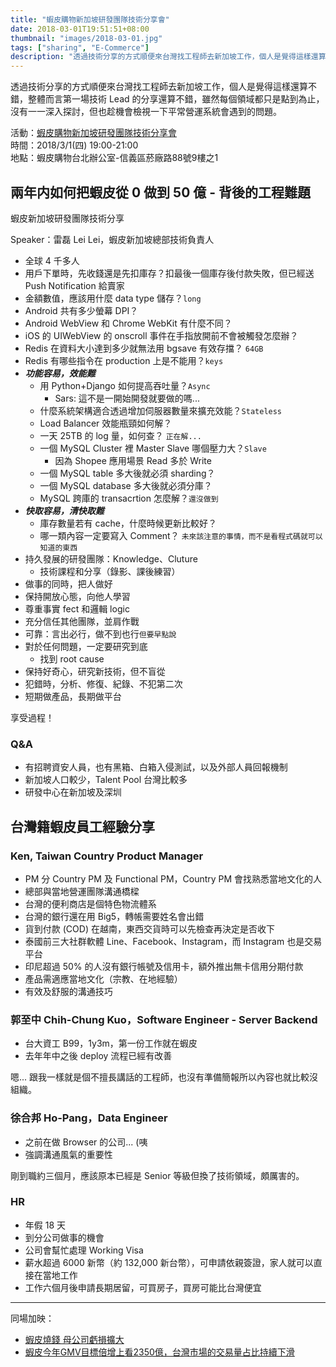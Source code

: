 ```yaml
---
title: "蝦皮購物新加坡研發團隊技術分享會"
date: 2018-03-01T19:51:51+08:00
thumbnail: "images/2018-03-01.jpg"
tags: ["sharing", "E-Commerce"]
description: "透過技術分享的方式順便來台灣找工程師去新加坡工作，個人是覺得這樣還算不錯，整體而言第一場技術 Lead 的分享還算不錯，雖然每個領域都只是點到為止，沒有一一深入探討，但也趁機會檢視一下平常營運系統會遇到的問題。"
---
```


透過技術分享的方式順便來台灣找工程師去新加坡工作，個人是覺得這樣還算不錯，整體而言第一場技術 Lead 的分享還算不錯，雖然每個領域都只是點到為止，沒有一一深入探討，但也趁機會檢視一下平常營運系統會遇到的問題。

活動：[蝦皮購物新加坡研發團隊技術分享會](https://www.facebook.com/ShopeeTW/photos/a.379836405535400.1073741828.334587866726921/817442225108147/?type=3)<br>
時間：2018/3/1(四) 19:00-21:00<br>
地點：蝦皮購物台北辦公室-信義區菸廠路88號9樓之1


## 兩年内如何把蝦皮從 0 做到 50 億 - 背後的工程難題

蝦皮新加坡研發團隊技術分享

Speaker：雷磊 Lei Lei，蝦皮新加坡總部技術負責人

 * 全球 4 千多人
 * 用戶下單時，先收錢還是先扣庫存？扣最後一個庫存後付款失敗，但已經送 Push Notification 給賣家
 * 金額數值，應該用什麼 data type 儲存？`long`
 * Android 共有多少螢幕 DPI？
 * Android WebView 和 Chrome WebKit 有什麼不同？
 * iOS 的 UIWebView 的 onscroll 事件在手指放開前不會被觸發怎麼辦？
 * Redis 在資料大小達到多少就無法用 bgsave 有效存擋？ `64GB`
 * Redis 有哪些指令在 production 上是不能用？`keys`
 * ***功能容易，效能難***
	 * 用 Python+Django 如何提高吞吐量？`Async`
	     * Sars: 這不是一開始開發就要做的嗎...
	 * 什麼系統架構適合透過增加伺服器數量來擴充效能？`Stateless`
	 * Load Balancer 效能瓶頸如何解？
	 * 一天 25TB 的 log 量，如何查？ `正在解...`
	 * 一個 MySQL Cluster 裡 Master Slave 哪個壓力大？`Slave`
	     * 因為 Shopee 應用場景 Read 多於 Write
	 * 一個 MySQL table 多大後就必須 sharding？
	 * 一個 MySQL database 多大後就必須分庫？
	 * MySQL 跨庫的 transacrtion 怎麼解？`還沒做到`
 * ***快取容易，清快取難***
	 * 庫存數量若有 cache，什麼時候更新比較好？
	 * 哪一類內容一定要寫入 Comment？ `未來該注意的事情，而不是看程式碼就可以知道的東西`
 * 持久發展的研發團隊：Knowledge、Cluture
	 * 技術課程和分享（錄影、課後練習）
 * 做事的同時，把人做好
 * 保持開放心態，向他人學習
 * 尊重事實 fect 和邏輯 logic
 * 充分信任其他團隊，並肩作戰
 * 可靠：言出必行，做不到也行`但要早點說`
 * 對於任何問題，一定要研究到底
	 * 找到 root cause
 * 保持好奇心，研究新技術，但不盲從
 * 犯錯時，分析、修復、紀錄、不犯第二次
 * 短期做產品，長期做平台

享受過程！

### Q&A

* 有招聘資安人員，也有黑箱、白箱入侵測試，以及外部人員回報機制
* 新加坡人口較少，Talent Pool 台灣比較多
* 研發中心在新加坡及深圳

## 台灣籍蝦皮員工經驗分享

### Ken, Taiwan Country Product Manager

* PM 分 Country PM 及 Functional PM，Country PM 會找熟悉當地文化的人
* 總部與當地營運團隊溝通橋樑
* 台灣的便利商店是個特色物流體系
* 台灣的銀行還在用 Big5，轉帳需要姓名會出錯
* 貨到付款 (COD) 在越南，東西交貨時可以先檢查再決定是否收下
* 泰國前三大社群軟體 Line、Facebook、Instagram，而 Instagram 也是交易平台
* 印尼超過 50% 的人沒有銀行帳號及信用卡，額外推出無卡信用分期付款
* 產品需適應當地文化（宗教、在地經驗）
* 有效及舒服的溝通技巧

### 郭至中 Chih-Chung Kuo，Software Engineer - Server Backend

* 台大資工 B99，1y3m，第一份工作就在蝦皮
* 去年年中之後 deploy 流程已經有改善

嗯... 跟我一樣就是個不擅長講話的工程師，也沒有準備簡報所以內容也就比較沒組織。

### 徐合邦 Ho-Pang，Data Engineer

* 之前在做 Browser 的公司... (咦
* 強調溝通風氣的重要性

剛到職約三個月，應該原本已經是 Senior 等級但換了技術領域，頗厲害的。

### HR

* 年假 18 天
* 到分公司做事的機會
* 公司會幫忙處理 Working Visa
* 薪水超過 6000 新幣（約 132,000 新台幣），可申請依親簽證，家人就可以直接在當地工作
* 工作六個月後申請長期居留，可買房子，買房可能比台灣便宜

<hr>

同場加映：

* [蝦皮燒錢 母公司虧損擴大](https://money.udn.com/money/story/5599/3005391)
* [蝦皮今年GMV目標倍增上看2350億，台灣市場的交易量占比持續下滑](https://www.bnext.com.tw/article/48321/shopee-2018-gmv-guidance-8-billion-usd)
